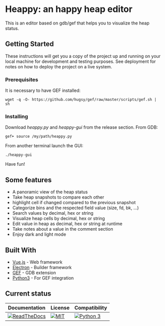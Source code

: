 # Heappy: an happy heap editor
This is an editor based on gdb/gef that helps you to visualize the heap status.

## Getting Started

These instructions will get you a copy of the project up and running on your local machine for development and testing purposes. See deployment for notes on how to deploy the project on a live system.

### Prerequisites

It is necessary to have GEF installed:

```
wget -q -O- https://github.com/hugsy/gef/raw/master/scripts/gef.sh | sh
```

### Installing

Download _heappy.py_ and _heappy-gui_ from the release section.
From GDB:
```
gef➤ source /my/path/heappy.py
```
From another terminal launch the GUI:
```
./heappy-gui
```

Have fun!

## Some features

* A panoramic view of the heap status
* Take heap snapshots to compare each other
* highlight cell if changed compared to the previous snapshot
* Categorize bins and the respected field value (size, fd, bk, ...)
* Search values by decimal, hex or string
* Visualize heap cells by decimal, hex or string
* Edit value in heap as decimal, hex or string at runtime
* Take notes about a value in the comment section
* Enjoy dark and light mode

## Built With

* [Vue.js](https://vuejs.org/) - Web framework
* [Electron](https://www.electronjs.org/) - Builder framework
* [GEF](https://github.com/hugsy/gef) - GDB extension
* [Python3](https://www.python.org) - For GEF integration

## Current status ##

| Documentation |License | Compatibility |
|---|---|---|
| [![ReadTheDocs](https://readthedocs.org/projects/gef/badge/?version=master)](https://doc) | [![MIT](https://img.shields.io/packagist/l/doctrine/orm.svg?maxAge=2592000?style=plastic)](https://github.com) | [![Python 3](https://img.shields.io/badge/Python-3-green.svg)](https://github.com) |

